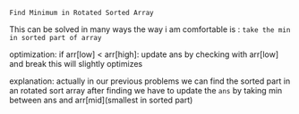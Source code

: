 `Find Minimum in Rotated Sorted Array`

This can be solved in many ways the way i am comfortable is :
    `take the min in sorted part of array`

optimization:
    if arr[low] < arr[high]:
        update ans by checking with arr[low] and break
    this will slightly optimizes

explanation:
    actually in our previous problems we can find the sorted part in an rotated sort array
    after finding we have to update the `ans` by taking min between ans and arr[mid](smallest in sorted part)
